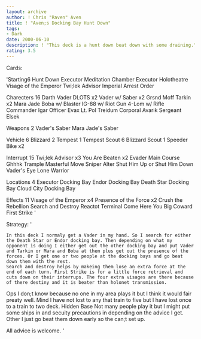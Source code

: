 ```yaml
---
layout: archive
author: ! Chris "Raven" Aven
title: ! "Aven;s Docking Bay Hunt Down"
tags:
- Dark
date: 2000-06-10
description: ! "This deck is a hunt down beat down with some draining."
rating: 3.5
---
```

Cards: 

'Starting6
Hunt Down
Executor Meditation Chamber
Executor Holotheatre
Visage of the Emperor
Twi;lek Advisor
Imperial Arrest Order

Charecters 16
Darth Vader
DLOTS x2
Vader w/ Saber x2
Grsnd Moff Tarkin x2
Mara Jade
Boba w/ Blaster
IG-88 w/ Riot Gun
4-Lom w/ Rifle
Commander Igar
Officer Evax
Lt. Pol Treidum
Corporal Avarik
Sergeant Elsek

Weapons 2
Vader's Saber
Mara Jade's Saber

Vehicle 6
Blizzard 2
Tempest 1
Tempest Scout 6
Blizzard Scout 1
Speeder Bike x2

Interrupt 15
Twi;lek Advisor x3
You Are Beaten x2
Evader
Main Course
Ghhhk
Trample
Masterful Move
Sniper
Alter
Shut Him Up or Shut Him Down
Vader's Eye
Lone Warrior

Locations 4
Executor Docking Bay
Endor Docking Bay
Death Star Docking Bay
Cloud City Docking Bay

Effects 11
Visage of the Emperor x4
Presence of the Force x2
Crush the Rebellion
Search and Destroy
Reactot Terminal
Come Here You Big Coward
First Strike
'

Strategy: '

	In this deck I normaly get a Vader in my hand. So I search for either the Death Star or Endor docking bay. Then depending on what my opponent is doing I either get out the other docking bay and put Vader and Tarkin or Mara and Boba at them plus get out the presence of the forces. Or I get one or two people at the docking bays and go beat down them with the rest.
    Search and destroy helps by makeing them lose an extra force at the end of each turn. First Strike is for a little force retrieval and cuts down on their interrups. The four extra visages are there because of there destiny and it is beater than holonet transmission.

   Ops I don;t know because no one in my area plays it but I think it would fair preaty well.
   Mind I have not lost to any that train to five but I have lost once to a train to two deck.
   Hidden Base Not many people play it but I might put some ships in and secuity precautions in depending on the advice I get.
   Other I just go beat them down early so the can;t set up.

   All advice is welcome.  '